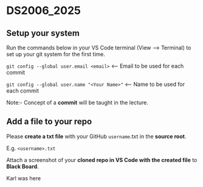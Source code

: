# DS2006_2025

## Setup your system

Run the commands below in your VS Code terminal (View --> Terminal) to set up your git system for the first time.

`git config --global user.email <email>` <-- Email to be used for each commit

`git config --global user.name "<Your Name>"` <-- Name to be used for each commit 

Note:- Concept of a **commit** will be taught in the lecture.

## Add a file to your repo
Please **create a txt file** with your GitHub `username`.txt in the **source root**.

E.g. `<username>.txt`

Attach a screenshot of your **cloned repo in VS Code with the created file** to **Black Board**.

Karl was here
